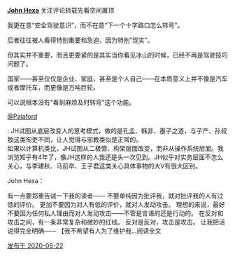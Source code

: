 [**John Hexa**](https://www.zhihu.com/people/mcbig)
关注评论转载先看空间置顶
>
我更在意“安全驾驶意识”，而不在意“下一个十字路口怎么转弯”。  
  >
后者往往被人看得特别重要和急迫，因为特别“现实”。  
  >
但其实并不重要，而且更要紧的是其实当你看见冰山的时候，已经不再是驾驶技巧问题了。  
  >
国家——甚至仅仅是企业、家庭，甚至是个人自己——在本质意义上并不像是汽车或者摩托车，而更像是万吨巨轮。  
  >
可以说根本没有“看到麻烦及时转弯”这个功能。  
  >
>
[@Palaford](https://www.zhihu.com/people/88b6f12a4a674d2d85f65ce87ddb7e68)
>
: JH试图从底层改变人的思考模式，做的是孔孟、韩非、墨子之道，与子产、孙叔敖这类徇吏不同，让人觉得与邪教类似是正常的。  
如果以计算机类比，JH试图从二极管、构架层面改变，而非从操作系统层面。我浏览知乎有4年了，像JH这样的人我还是头一次见到。JH似乎对实务层面不怎么关心，与李建秋、马前卒、王子君这类关心具体事物的大V有很大区别。
>>
John Hexa：
>>
有一点要郑重告诫一下我的读者—— 不要单纯因为批评我，就对批评我的人有过低的评价。 更加不要因为对人有低的评价，就对人发动攻击。 理想的来说，最好不要因为任何私人理由而对人发动攻击——不管是言语的还是行动的。 在反对和攻击之间，有一条非常复杂和微妙的红线。 反对是反对，攻击是攻击。 让我把话说得完全明确—— 【我不希望有人为了维护我…阅读全文​

[发布于 2020-06-22](https://www.zhihu.com/pin/1258233951182991360)